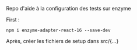 Repo d'aide à la configuration des tests sur enzyme

First : 

`npm i enzyme-adapter-react-16 --save-dev`

Après, créer les fichiers de setup dans src/{...}
